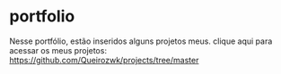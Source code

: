 # portfolio
Nesse portfólio, estão inseridos alguns projetos meus.
clique aqui para acessar os meus projetos: https://github.com/Queirozwk/projects/tree/master
